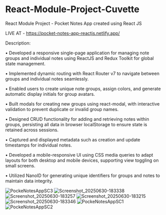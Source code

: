 # React-Module-Project-Cuvette
React Module Project - Pocket Notes App created using React JS

LIVE AT - https://pocket-notes-app-reactjs.netlify.app/

Description:

• Developed a responsive single-page application for managing note groups and individual notes using ReactJS and Redux Toolkit for global state management.

• Implemented dynamic routing with React Router v7 to navigate between groups and individual notes seamlessly.

• Enabled users to create unique note groups, assign colors, and generate automatic display initials for group avatars.

• Built modals for creating new groups using react-modal, with interactive validation to prevent duplicate or invalid group names.

• Designed CRUD functionality for adding and retrieving notes within groups, persisting all data in browser localStorage to ensure state is retained across sessions.

• Captured and displayed metadata such as creation and update timestamps for individual notes.

• Developed a mobile-responsive UI using CSS media queries to adapt layouts for both desktop and mobile devices, supporting view toggling on small screens.

• Utilized NanoID for generating unique identifiers for groups and notes to maintain data integrity.


![PockeNotesAppSC3](https://github.com/user-attachments/assets/a616f662-a030-4543-9f07-a3759b5fa3b9)
![Screenshot_20250630-183338](https://github.com/user-attachments/assets/f6dcf7c3-1d58-476b-aa3d-1f0cdca21744)
![Screenshot_20250630-183257](https://github.com/user-attachments/assets/21c42c3c-713c-4bd2-bf64-762a88768792)
![Screenshot_20250630-183215](https://github.com/user-attachments/assets/423ce418-39c2-49ac-8217-0f43b77638ec)
![Screenshot_20250630-183346](https://github.com/user-attachments/assets/c927d641-454d-449c-9918-aecb80a2d186)
![PockeNotesAppSC1](https://github.com/user-attachments/assets/e816a15b-ff6c-4562-bbd5-4e67d820677e)
![PockeNotesAppSC2](https://github.com/user-attachments/assets/e7f6b31a-a2aa-4143-83fe-bdf843b316f9)
